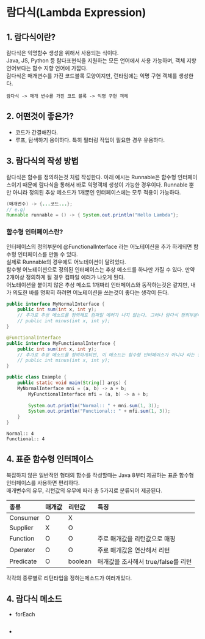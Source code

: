 # 람다식(Lambda Expression)

## 1. 람다식이란?
람다식은 익명함수 생성을 위해서 사용되는 식이다.  
Java, JS, Python 등 람다표현식을 지원하는 모든 언어에서 사용 가능하며, 객체 지향 언어보다는 함수 지향 언어에 가깝다.  
람다식은 매개변수를 가진 코드블록 모양이지만, 런타임에는 익명 구현 객체를 생성한다.  
```
람다식 -> 매개 변수를 가진 코드 블록 -> 익명 구현 객체
```



## 2. 어떤것이 좋은가?
* 코드가 간결해진다.
* 루프, 탐색하기 용이하다. 특히 필터링 작업이 필요한 경우 유용하다.
## 3. 람다식의 작성 방법
람다식은 함수를 정의하는것 처럼 작성한다.  아래 예시는 Runnable은 함수형 인터페이스이기 때문에 람다식을 통해서 바로 익명객체 생성이 가능한 경우이다.
Runnable 뿐만 아니라 정의된 추상 메소드가 1개뿐인 인터페이스에는 모두 적용이 가능하다.
``` Java
(매개변수) -> {...코드...};
// e.g) 
Runnable runnable = () -> { System.out.println("Hello Lambda"};
```
### 함수형 인터페이스란?
인터페이스의 정의부분에 @FunctionalInterface 라는 어노테이션을 추가 하게되면 함수형 인터페이스를 만들 수 있다.  
실제로 Runnable의 경우에도 어노테이션이 달려있다.  
함수형 어노테이션으로 정의된 인터페이스는 추상 메소드를 하나만 가질 수 있다. 만약 2개이상 정의하게 될 경우 컴파일 에러가 나오게 된다.  
어노테이션을 붙이지 않은 추상 메소드 1개짜리 인터페이스와 동작하는것은 같지만, 내가 의도한 바를 명확히 하려면 어노테이션을 쓰는것이 좋다는 생각이 든다.

``` Java
public interface MyNormalInterface {
	public int sum(int x, int y);
	// 추가로 추상 메소드를 정의해도 컴파일 에러가 나지 않는다. 그러나 람다식 정의부분에서 컴파일 에러가 발생한다.
  	// public int minus(int x, int y);  
}
```
``` Java
@FunctionalInterface
public interface MyFunctionalInterface {
	public int sum(int x, int y);
	// 추가로 추상 메소드를 정의하게되면, 이 메소드는 함수형 인터페이스가 아니다 라는 컴파일 에러가 발생한다.
  	// public int minus(int x, int y);  
}
```
``` Java
public class Example {
	public static void main(String[] args) {
    MyNormalInterface mni = (a, b) -> a + b; 
		MyFunctionalInterface mfi = (a, b) -> a + b;
			
		System.out.println("Normal:: " + mni.sum(1, 3));
		System.out.println("Functional:: " + mfi.sum(1, 3));
	}
}
```
```
Normal:: 4
Functional:: 4
```

## 4. 표준 함수형 인터페이스
복잡하지 않은 일반적인 형태의 함수를 작성할때는 Java 8부터 제공하는 표준 함수형 인터페이스를 사용하면 편리하다.  
매개변수의 유무, 리턴값의 유무에 따라 총 5가지로 분류되어 제공된다.   

| 종류 | 매개값 | 리턴값 | 특징 |
|:---|:---|:---|:---|
| Consumer | O | X | |
| Supplier | X | O | |
| Function | O | O | 주로 매개값을 리턴값으로 매핑 |
| Operator | O | O | 주로 매개값을 연산해서 리턴 |
| Predicate | O | boolean | 매개값을 조사해서 true/false를 리턴 |

각각의 종류별로 리턴타입을 정하는메소드가 여러개있다.

## 4. 람다식 메소드
* forEach
``` Java

```
* 
